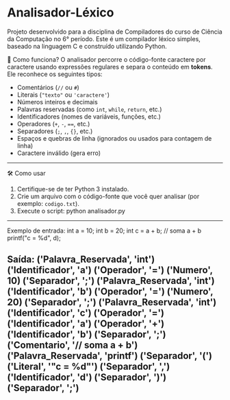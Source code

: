 # Analisador-Léxico
Projeto desenvolvido para a disciplina de Compiladores do curso de Ciência da Computação no 6° período.
Este é um compilador léxico simples, baseado na linguagem C e construído utilizando Python.

🚀 Como funciona?
O analisador percorre o código-fonte caractere por caractere usando expressões regulares e separa o conteúdo em **tokens**. Ele reconhece os seguintes tipos:
- Comentários (`//` ou `#`)
- Literais (`"texto"` ou `'caractere'`)
- Números inteiros e decimais
- Palavras reservadas (como `int`, `while`, `return`, etc.)
- Identificadores (nomes de variáveis, funções, etc.)
- Operadores (`+`, `-`, `==`, etc.)
- Separadores (`;`, `,`, `{}`, etc.)
- Espaços e quebras de linha (ignorados ou usados para contagem de linha)
- Caractere inválido (gera erro)
---

🛠️ Como usar

1. Certifique-se de ter Python 3 instalado.
2. Crie um arquivo com o código-fonte que você quer analisar (por exemplo: `codigo.txt`).
3. Execute o script: python analisador.py
---

Exemplo de entrada:
int a = 10;
int b = 20;
int c = a + b; // soma a + b
printf("c = %d", d);

Saída:
('Palavra_Reservada', 'int')
('Identificador', 'a')
('Operador', '=')
('Numero', 10)
('Separador', ';')
('Palavra_Reservada', 'int')
('Identificador', 'b')
('Operador', '=')
('Numero', 20)
('Separador', ';')
('Palavra_Reservada', 'int')
('Identificador', 'c')
('Operador', '=')
('Identificador', 'a')
('Operador', '+')
('Identificador', 'b')
('Separador', ';')
('Comentario', '// soma a + b')
('Palavra_Reservada', 'printf')
('Separador', '(')
('Literal', '"c = %d"')
('Separador', ',')
('Identificador', 'd')
('Separador', ')')
('Separador', ';')
---
